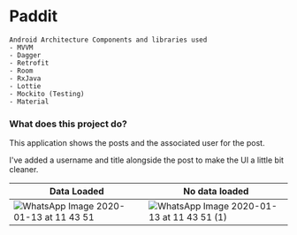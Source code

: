 # Paddit
 
 ```
Android Architecture Components and libraries used
- MVVM
- Dagger
- Retrofit
- Room
- RxJava 
- Lottie
- Mockito (Testing)
- Material
```

### What does this project do?

This application shows the posts and the associated user for the post.

I've added a username and title alongside the post to make the UI a little bit cleaner.

| Data Loaded | No data loaded |
|---|---|
|![WhatsApp Image 2020-01-13 at 11 43 51](https://user-images.githubusercontent.com/15348446/72254177-2e6a4000-35fb-11ea-8ad6-73433a0fa30c.jpeg)|![WhatsApp Image 2020-01-13 at 11 43 51 (1)](https://user-images.githubusercontent.com/15348446/72254178-2e6a4000-35fb-11ea-963b-04b56d261627.jpeg)|
